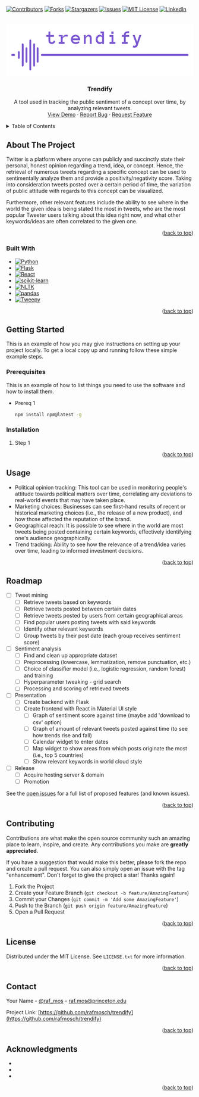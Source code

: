 <!-- Improved compatibility of back to top link: See: https://github.com/othneildrew/Best-README-Template/pull/73 -->
<a name="readme-top"></a>
<!--
*** Thanks for checking out the Best-README-Template. If you have a suggestion
*** that would make this better, please fork the repo and create a pull request
*** or simply open an issue with the tag "enhancement".
*** Don't forget to give the project a star!
*** Thanks again! Now go create something AMAZING! :D
-->



<!-- PROJECT SHIELDS -->
<!--
*** I'm using markdown "reference style" links for readability.
*** Reference links are enclosed in brackets [ ] instead of parentheses ( ).
*** See the bottom of this document for the declaration of the reference variables
*** for contributors-url, forks-url, etc. This is an optional, concise syntax you may use.
*** https://www.markdownguide.org/basic-syntax/#reference-style-links
-->
[![Contributors][contributors-shield]][contributors-url]
[![Forks][forks-shield]][forks-url]
[![Stargazers][stars-shield]][stars-url]
[![Issues][issues-shield]][issues-url]
[![MIT License][license-shield]][license-url]
[![LinkedIn][linkedin-shield]][linkedin-url]



<!-- PROJECT LOGO -->
<br />
<div align="center">
  <a href="https://github.com/rafmosch/trendify">
    <img src="images/logo.png" alt="Logo">
  </a>

<h3 align="center">Trendify</h3>

  <p align="center">
    A tool used in tracking the public sentiment of a concept over time, by analyzing relevant tweets.
    <!-- <br />
    <a href="https://github.com/rafmosch/trendify"><strong>Explore the docs »</strong></a>
    <br /> -->
    <br />
    <a href="https://github.com/rafmosch/trendify">View Demo</a>
    ·
    <a href="https://github.com/rafmosch/trendify/issues">Report Bug</a>
    ·
    <a href="https://github.com/rafmosch/trendify/issues">Request Feature</a>
  </p>
</div>



<!-- TABLE OF CONTENTS -->
<details>
  <summary>Table of Contents</summary>
  <ol>
    <li>
      <a href="#about-the-project">About The Project</a>
      <ul>
        <li><a href="#built-with">Built With</a></li>
      </ul>
    </li>
    <li>
      <a href="#getting-started">Getting Started</a>
      <ul>
        <li><a href="#prerequisites">Prerequisites</a></li>
        <li><a href="#installation">Installation</a></li>
      </ul>
    </li>
    <li><a href="#usage">Usage</a></li>
    <li><a href="#roadmap">Roadmap</a></li>
    <li><a href="#contributing">Contributing</a></li>
    <li><a href="#license">License</a></li>
    <li><a href="#contact">Contact</a></li>
    <li><a href="#acknowledgments">Acknowledgments</a></li>
  </ol>
</details>



<!-- ABOUT THE PROJECT -->
## About The Project

<!-- [![Product Name Screen Shot][product-screenshot]](https://example.com) -->

Twitter is a platform where anyone can publicly and succinctly state their personal, honest opinion regarding a trend, idea, or concept. Hence, the retrieval of numerous tweets regarding a specific concept can be used to sentimentally analyze them and provide a positivity/negativity score. Taking into consideration tweets posted over a certain period of time, the variation of public attitude with regards to this concept can be visualized.

Furthermore, other relevant features include the ability to see where in the world the given idea is being stated the most in tweets, who are the most popular Tweeter users talking about this idea right now, and what other keywords/ideas are often correlated to the given one.

<p align="right">(<a href="#readme-top">back to top</a>)</p>



### Built With
* [![Python][Python-badge]][Python-url]
* [![Flask][Flask-badge]][Flask-url]
* [![React][React-badge]][React-url]
* [![scikit-learn][scikit-learn-badge]][scikit-learn-url]
* [![NLTK][NLTK-badge]][NLTK-url]
* [![pandas][pandas-badge]][pandas-url]
* [![Tweepy][tweepy-badge]][tweepy-url]



<p align="right">(<a href="#readme-top">back to top</a>)</p>



<!-- GETTING STARTED -->
## Getting Started

This is an example of how you may give instructions on setting up your project locally.
To get a local copy up and running follow these simple example steps.

### Prerequisites

This is an example of how to list things you need to use the software and how to install them.
* Prereq 1
  ```sh
  npm install npm@latest -g
  ```

### Installation

1. Step 1

<p align="right">(<a href="#readme-top">back to top</a>)</p>

<!-- USAGE EXAMPLES -->
## Usage

* Political opinion tracking: This tool can be used in monitoring people's attitude towards political matters over time, correlating any deviations to real-world events that may have taken place.
* Marketing choices: Businesses can see first-hand results of recent or historical marketing choices (i.e., the release of a new product), and how those affected the reputation of the brand.
* Geographical reach: It is possible to see where in the world are most tweets being posted containing certain keywords, effectively identifying one's audience geographically.
* Trend tracking: Ability to see how the relevance of a trend/idea varies over time, leading to informed investment decisions.


<!--_For more examples, please refer to the [Documentation](https://example.com)_-->

<p align="right">(<a href="#readme-top">back to top</a>)</p>



<!-- ROADMAP -->
## Roadmap

- [ ] Tweet mining
    - [ ] Retrieve tweets based on keywords
    - [ ] Retrieve tweets posted between certain dates
    - [ ] Retrieve tweets posted by users from certain geographical areas
    - [ ] Find popular users posting tweets with said keywords
    - [ ] Identify other relevant keywords
    - [ ] Group tweets by their post date (each group receives sentiment score)
- [ ] Sentiment analysis
    - [ ] Find and clean up appropriate dataset
    - [ ] Preprocessing (lowercase, lemmatization, remove punctuation, etc.)
    - [ ] Choice of classifier model (i.e., logistic regression, random forest) and training
    - [ ] Hyperparameter tweaking - grid search
    - [ ] Processing and scoring of retrieved tweets
- [ ] Presentation
    - [ ] Create backend with Flask
    - [ ] Create frontend with React in Material UI style
        - [ ] Graph of sentiment score against time (maybe add 'download to csv' option)
        - [ ] Graph of amount of relevant tweets posted against time (to see how trends rise and fall)
        - [ ] Calendar widget to enter dates
        - [ ] Map widget to show areas from which posts originate the most (i.e., top 5 countries)
        - [ ] Show relevant keywords in world cloud style
- [ ] Release
    - [ ] Acquire hosting server & domain
    - [ ] Promotion

See the [open issues](https://github.com/rafmosch/trendify/issues) for a full list of proposed features (and known issues).

<p align="right">(<a href="#readme-top">back to top</a>)</p>



<!-- CONTRIBUTING -->
## Contributing

Contributions are what make the open source community such an amazing place to learn, inspire, and create. Any contributions you make are **greatly appreciated**.

If you have a suggestion that would make this better, please fork the repo and create a pull request. You can also simply open an issue with the tag "enhancement".
Don't forget to give the project a star! Thanks again!

1. Fork the Project
2. Create your Feature Branch (`git checkout -b feature/AmazingFeature`)
3. Commit your Changes (`git commit -m 'Add some AmazingFeature'`)
4. Push to the Branch (`git push origin feature/AmazingFeature`)
5. Open a Pull Request

<p align="right">(<a href="#readme-top">back to top</a>)</p>



<!-- LICENSE -->
## License

Distributed under the MIT License. See `LICENSE.txt` for more information.

<p align="right">(<a href="#readme-top">back to top</a>)</p>



<!-- CONTACT -->
## Contact

Your Name - [@raf_mos](https://twitter.com/raf_mos) - raf.mos@princeton.edu

Project Link: [https://github.com/rafmosch/trendify](https://github.com/rafmosch/trendify)

<p align="right">(<a href="#readme-top">back to top</a>)</p>



<!-- ACKNOWLEDGMENTS -->
## Acknowledgments

* []()
* []()
* []()

<p align="right">(<a href="#readme-top">back to top</a>)</p>



<!-- MARKDOWN LINKS & IMAGES -->
<!-- https://www.markdownguide.org/basic-syntax/#reference-style-links -->
[contributors-shield]: https://img.shields.io/github/contributors/rafmosch/trendify.svg?style=for-the-badge
[contributors-url]: https://github.com/rafmosch/trendify/graphs/contributors
[forks-shield]: https://img.shields.io/github/forks/rafmosch/trendify.svg?style=for-the-badge
[forks-url]: https://github.com/rafmosch/trendify/network/members
[stars-shield]: https://img.shields.io/github/stars/rafmosch/trendify.svg?style=for-the-badge
[stars-url]: https://github.com/rafmosch/trendify/stargazers
[issues-shield]: https://img.shields.io/github/issues/rafmosch/trendify.svg?style=for-the-badge
[issues-url]: https://github.com/rafmosch/trendify/issues
[license-shield]: https://img.shields.io/github/license/rafmosch/trendify.svg?style=for-the-badge
[license-url]: https://github.com/rafmosch/trendify/blob/master/LICENSE.txt
[linkedin-shield]: https://img.shields.io/badge/-LinkedIn-black.svg?style=for-the-badge&logo=linkedin&colorB=555
[linkedin-url]: https://linkedin.com/in/linkedin_username
[product-screenshot]: images/screenshot.png

[Python-badge]: https://img.shields.io/badge/Python-4584b6?style=for-the-badge&logo=python&logoColor=ffde57
[Python-url]: https://www.python.org/

[Flask-badge]: https://img.shields.io/badge/flask-FFFFFF?style=for-the-badge&logo=flask&logoColor=black
[Flask-url]: https://flask.palletsprojects.com/en/2.3.x/

[React-badge]: https://img.shields.io/badge/React-20232A?style=for-the-badge&logo=react&logoColor=61DAFB
[React-url]: https://reactjs.org/

[scikit-learn-badge]: https://img.shields.io/badge/scikit%20learn-f89a36?style=for-the-badge&logo=scikit-learn&logoColor=319ace
[scikit-learn-url]: https://scikit-learn.org/

[NLTK-badge]: https://img.shields.io/badge/NLTK-ffffff?style=for-the-badge&logo=python&logoColor=154f5b
[NLTK-url]: https://www.nltk.org/

[pandas-badge]: https://img.shields.io/badge/pandas-130654?style=for-the-badge&logo=pandas&logoColor=ffffff
[pandas-url]: https://pandas.pydata.org/

[tweepy-badge]: https://img.shields.io/badge/Tweepy-5ea9de?style=for-the-badge&logo=twitter&logoColor=ffffff
[tweepy-url]: https://www.tweepy.org/





